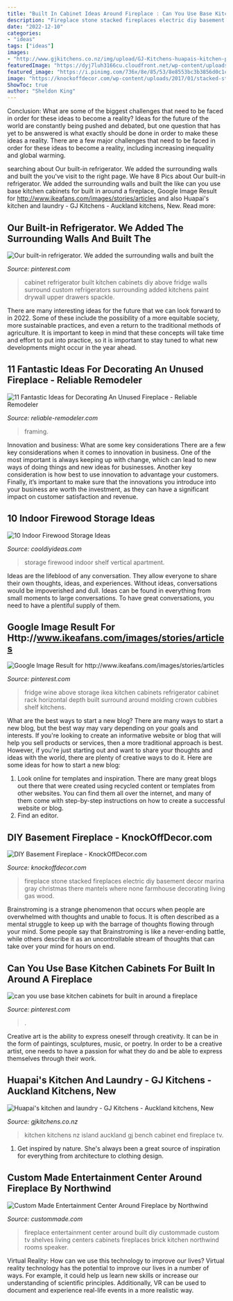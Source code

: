 ```yaml
---
title: "Built In Cabinet Ideas Around Fireplace : Can You Use Base Kitchen Cabinets For Built In Around A Fireplace"
description: "Fireplace stone stacked fireplaces electric diy basement decor marina gray christmas there mantels where none farmhouse decorating living gas wood"
date: "2022-12-10"
categories:
- "ideas"
tags: ["ideas"]
images:
- "http://www.gjkitchens.co.nz/img/upload/GJ-Kitchens-huapais-kitchen-photo4-20181017022428242.jpg"
featuredImage: "https://dyj7luh3166cu.cloudfront.net/wp-content/uploads/sites/6/2016/09/Framing-A-layered-look.jpg"
featured_image: "https://i.pinimg.com/736x/8e/85/53/8e8553bc3b3856d0c1c3ed85702b7a47.jpg"
image: "https://knockoffdecor.com/wp-content/uploads/2017/01/stacked-stone-electric-fireplace.jpg"
ShowToc: true
author: "Sheldon King"
---
```



Conclusion: What are some of the biggest challenges that need to be faced in order for these ideas to become a reality?
Ideas for the future of the world are constantly being pushed and debated, but one question that has yet to be answered is what exactly should be done in order to make these ideas a reality. There are a few major challenges that need to be faced in order for these ideas to become a reality, including increasing inequality and global warming.

	

		
searching about Our built-in refrigerator. We added the surrounding walls and built the you've visit to the right page. We have 8 Pics about Our built-in refrigerator. We added the surrounding walls and built the like can you use base kitchen cabinets for built in around a fireplace, Google Image Result for http://www.ikeafans.com/images/stories/articles and also Huapai&#039;s kitchen and laundry - GJ Kitchens - Auckland kitchens, New. Read more:
		
    
## Our Built-in Refrigerator. We Added The Surrounding Walls And Built The

<img loading=lazy src="https://i.pinimg.com/736x/3c/2c/eb/3c2cebb218b989a2e574e04248584e99--cabinet-ideas-the-cabinet.jpg" onerror="this.onerror=null;this.src='https://tse2.mm.bing.net/th?id=OIP.8Xra16EbWB8D6dHuNN1MPQHaLL&amp;pid=15.1';" alt="Our built-in refrigerator. We added the surrounding walls and built the">

_Source: pinterest.com_

>cabinet refrigerator built kitchen cabinets diy above fridge walls surround custom refrigerators surrounding added kitchens paint drywall upper drawers spackle. 

	

There are many interesting ideas for the future that we can look forward to in 2022. Some of these include the possibility of a more equitable society, more sustainable practices, and even a return to the traditional methods of agriculture. It is important to keep in mind that these concepts will take time and effort to put into practice, so it is important to stay tuned to what new developments might occur in the year ahead.

    
## 11 Fantastic Ideas For Decorating An Unused Fireplace - Reliable Remodeler

<img loading=lazy src="https://dyj7luh3166cu.cloudfront.net/wp-content/uploads/sites/6/2016/09/Framing-A-layered-look.jpg" onerror="this.onerror=null;this.src='https://tse2.mm.bing.net/th?id=OIP.yDQ9dlnFQn6pIpAv5lAtRQHaMi&amp;pid=15.1';" alt="11 Fantastic Ideas for Decorating An Unused Fireplace - Reliable Remodeler">

_Source: reliable-remodeler.com_

>framing. 

	

Innovation and business: What are some key considerations
There are a few key considerations when it comes to innovation in business. One of the most important is always keeping up with change, which can lead to new ways of doing things and new ideas for businesses. Another key consideration is how best to use innovation to advantage your customers. Finally, it’s important to make sure that the innovations you introduce into your business are worth the investment, as they can have a significant impact on customer satisfaction and revenue.

    
## 10 Indoor Firewood Storage Ideas

<img loading=lazy src="http://cooldiyideas.com/wp-content/uploads/2015/06/Vertical-Shelf.jpg" onerror="this.onerror=null;this.src='https://tse3.mm.bing.net/th?id=OIP.MMOr3RbJJpR2YIXDXqbNagHaJr&amp;pid=15.1';" alt="10 Indoor Firewood Storage Ideas">

_Source: cooldiyideas.com_

>storage firewood indoor shelf vertical apartment. 

	

Ideas are the lifeblood of any conversation. They allow everyone to share their own thoughts, ideas, and experiences. Without ideas, conversations would be impoverished and dull. Ideas can be found in everything from small moments to large conversations. To have great conversations, you need to have a plentiful supply of them.

    
## Google Image Result For Http://www.ikeafans.com/images/stories/articles

<img loading=lazy src="https://i.pinimg.com/736x/7d/0b/02/7d0b02eb07eb076181b7a21493e72657--fridge-storage-wine-storage.jpg" onerror="this.onerror=null;this.src='https://tse4.mm.bing.net/th?id=OIP.hJ-vWHI6FgwfXEcYFM3JYAHaJ4&amp;pid=15.1';" alt="Google Image Result for http://www.ikeafans.com/images/stories/articles">

_Source: pinterest.com_

>fridge wine above storage ikea kitchen cabinets refrigerator cabinet rack horizontal depth built surround around molding crown cubbies shelf kitchens. 

	

What are the best ways to start a new blog?
There are many ways to start a new blog, but the best way may vary depending on your goals and interests. If you're looking to create an informative website or blog that will help you sell products or services, then a more traditional approach is best. However, if you're just starting out and want to share your thoughts and ideas with the world, there are plenty of creative ways to do it. Here are some ideas for how to start a new blog: 
1. Look online for templates and inspiration. There are many great blogs out there that were created using recycled content or templates from other websites. You can find them all over the internet, and many of them come with step-by-step instructions on how to create a successful website or blog. 
2. Find an editor.

    
## DIY Basement Fireplace - KnockOffDecor.com

<img loading=lazy src="https://knockoffdecor.com/wp-content/uploads/2017/01/stacked-stone-electric-fireplace.jpg" onerror="this.onerror=null;this.src='https://tse2.mm.bing.net/th?id=OIP.fnWwSx9fq7L8y2POQ9dihQHaLG&amp;pid=15.1';" alt="DIY Basement Fireplace - KnockOffDecor.com">

_Source: knockoffdecor.com_

>fireplace stone stacked fireplaces electric diy basement decor marina gray christmas there mantels where none farmhouse decorating living gas wood. 

	

Brainstroming is a strange phenomenon that occurs when people are overwhelmed with thoughts and unable to focus. It is often described as a mental struggle to keep up with the barrage of thoughts flowing through your mind. Some people say that Brainstroming is like a never-ending battle, while others describe it as an uncontrollable stream of thoughts that can take over your mind for hours on end.

    
## Can You Use Base Kitchen Cabinets For Built In Around A Fireplace

<img loading=lazy src="https://i.pinimg.com/736x/8e/85/53/8e8553bc3b3856d0c1c3ed85702b7a47.jpg" onerror="this.onerror=null;this.src='https://tse4.mm.bing.net/th?id=OIP.EIhGiDyk35WGTNZRx0EnDgHaFj&amp;pid=15.1';" alt="can you use base kitchen cabinets for built in around a fireplace">

_Source: pinterest.com_

>. 

	

Creative art is the ability to express oneself through creativity. It can be in the form of paintings, sculptures, music, or poetry. In order to be a creative artist, one needs to have a passion for what they do and be able to express themselves through their work.

    
## Huapai&#039;s Kitchen And Laundry - GJ Kitchens - Auckland Kitchens, New

<img loading=lazy src="http://www.gjkitchens.co.nz/img/upload/GJ-Kitchens-huapais-kitchen-photo4-20181017022428242.jpg" onerror="this.onerror=null;this.src='https://tse3.mm.bing.net/th?id=OIP.ibwp3M4saA-e4YMdTea2LwHaE4&amp;pid=15.1';" alt="Huapai&#039;s kitchen and laundry - GJ Kitchens - Auckland kitchens, New">

_Source: gjkitchens.co.nz_

>kitchen kitchens nz island auckland gj bench cabinet end fireplace tv. 

	

1. Get inspired by nature. She's always been a great source of inspiration for everything from architecture to clothing design.

    
## Custom Made Entertainment Center Around Fireplace By Northwind

<img loading=lazy src="https://images.custommade.com/mI354sKP_pn4xd6dPrw1hokv2fo=/custommade-photosets/9588/9588.53638.jpg" onerror="this.onerror=null;this.src='https://tse3.mm.bing.net/th?id=OIP.jqkxIzw1luJvsn9aBYu-PAHaFj&amp;pid=15.1';" alt="Custom Made Entertainment Center Around Fireplace by Northwind">

_Source: custommade.com_

>fireplace entertainment center around built diy custommade custom tv shelves living centers cabinets fireplaces brick kitchen northwind rooms speaker. 

	

Virtual Reality: How can we use this technology to improve our lives?
Virtual reality technology has the potential to improve our lives in a number of ways. For example, it could help us learn new skills or increase our understanding of scientific principles. Additionally, VR can be used to document and experience real-life events in a more realistic way.


